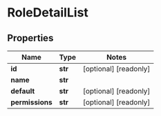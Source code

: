 # RoleDetailList

## Properties
Name | Type | Notes
------------ | ------------- | -------------
**id** | **str** | [optional] [readonly] 
**name** | **str** | 
**default** | **str** | [optional] [readonly] 
**permissions** | **str** | [optional] [readonly] 


